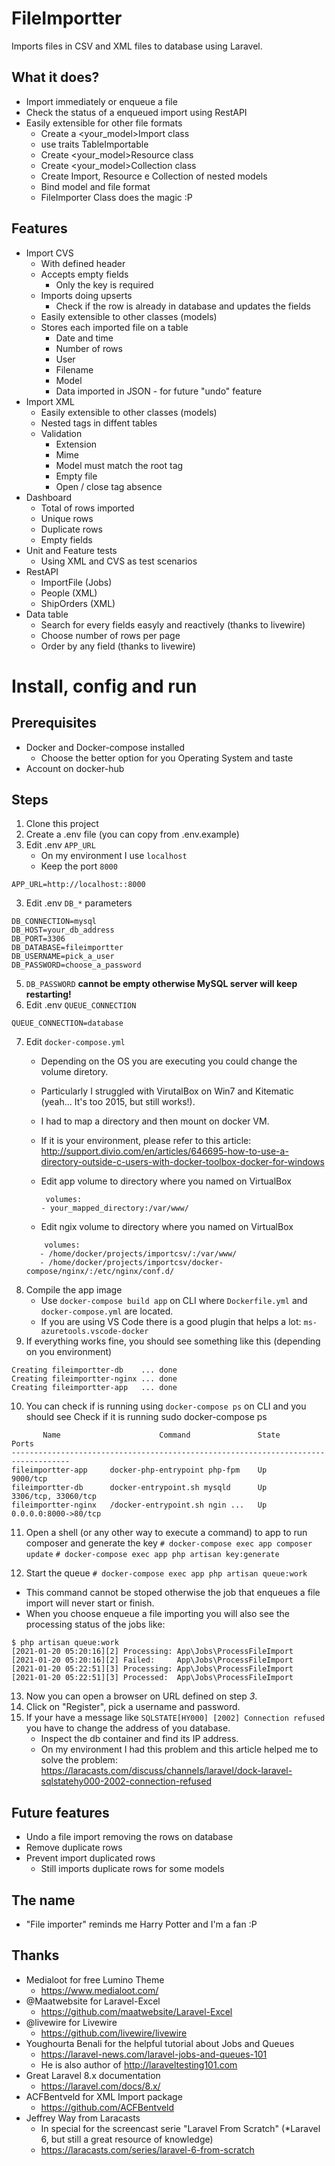 # FileImportter
Imports files in CSV and XML files to database using Laravel.

## What it does?

* Import immediately or enqueue a file
* Check the status of a enqueued import using RestAPI
* Easily extensible for other file formats
    * Create a <your_model>Import class
    * use traits TableImportable
    * Create <your_model>Resource class
    * Create <your_model>Collection class
    * Create Import, Resource e Collection of nested models
    * Bind model and file format 
    * FileImporter Class does the magic :P

## Features

* Import CVS 
    * With defined header
    * Accepts empty fields
        * Only the key is required
    * Imports doing upserts
        * Check if the row is already in database and updates the fields 
    * Easily extensible to other classes (models)
    * Stores each imported file on a table
        * Date and time
        * Number of rows
        * User
        * Filename
        * Model
        * Data imported in JSON - for future "undo" feature
* Import XML
    * Easily extensible to other classes (models)
    * Nested tags in diffent tables
    * Validation
        * Extension
        * Mime
        * Model must match the root tag
        * Empty file
        * Open / close tag absence
* Dashboard
    * Total of rows imported
    * Unique rows
    * Duplicate rows
    * Empty fields
* Unit and Feature tests
    * Using XML and CVS as test scenarios
* RestAPI
    * ImportFile (Jobs)
    * People (XML)
    * ShipOrders (XML)
* Data table
    * Search for every fields easyly and reactively (thanks to livewire)
    * Choose number of rows per page
    * Order by any field (thanks to livewire)
    
# Install, config and run

## Prerequisites
   * Docker and Docker-compose installed
     * Choose the better option for you Operating System and taste
   * Account on docker-hub

## Steps
1. Clone this project
2. Create a .env file (you can copy from .env.example)
3. Edit .env ``APP_URL`` 
    * On my environment I use ``localhost``
    * Keep the port ``8000``
````
APP_URL=http://localhost::8000
````

3. Edit .env ``DB_*`` parameters

````
DB_CONNECTION=mysql
DB_HOST=your_db_address
DB_PORT=3306
DB_DATABASE=fileimportter
DB_USERNAME=pick_a_user
DB_PASSWORD=choose_a_password
````

5. ``DB_PASSWORD`` **cannot be empty otherwise MySQL server will keep restarting!**
6. Edit .env ``QUEUE_CONNECTION`` 
````
QUEUE_CONNECTION=database
````
7. Edit ``docker-compose.yml``
    * Depending on the OS you are executing you could change the volume diretory.
    * Particularly I struggled with VirutalBox on Win7 and Kitematic (yeah... It's too 2015, but still works!).
    * I had to map a directory and then mount on docker VM.
    * If it is your environment, please refer to this article: 
    http://support.divio.com/en/articles/646695-how-to-use-a-directory-outside-c-users-with-docker-toolbox-docker-for-windows
   
   * Edit app volume to directory where you named on VirtualBox 
      ````
       volumes:
      - your_mapped_directory:/var/www/
      ```` 
   * Edit ngix volume to directory where you named on VirtualBox
   ````
       volumes:
      - /home/docker/projects/importcsv/:/var/www/
      - /home/docker/projects/importcsv/docker-compose/nginx/:/etc/nginx/conf.d/
   ````
8. Compile the app image
    * Use ``docker-compose build app`` on CLI where ``Dockerfile.yml`` and ``docker-compose.yml`` are located.
    * If you are using VS Code there is a good plugin that helps a lot: ``ms-azuretools.vscode-docker``
9. If everything works fine, you should see something like this (depending on you environment)
````
Creating fileimportter-db    ... done
Creating fileimportter-nginx ... done
Creating fileimportter-app   ... done
```` 
10. You can check if is running using ``docker-compose ps`` on CLI and you should see
Check if it is running
sudo docker-compose ps
````
       Name                      Command               State          Ports
-----------------------------------------------------------------------------------
fileimportter-app     docker-php-entrypoint php-fpm    Up      9000/tcp
fileimportter-db      docker-entrypoint.sh mysqld      Up      3306/tcp, 33060/tcp
fileimportter-nginx   /docker-entrypoint.sh ngin ...   Up      0.0.0.0:8000->80/tcp
````

11. Open a shell (or any other way to execute a command) to app to run composer and generate the key 
``# docker-compose exec app composer update``
``# docker-compose exec app php artisan key:generate``

12. Start the queue
``# docker-compose exec app php artisan queue:work``

* This command cannot be stoped otherwise the job that enqueues a file import will never start or finish.
* When you choose enqueue a file importing you will also see the processing status of the jobs like:
````
$ php artisan queue:work
[2021-01-20 05:20:16][2] Processing: App\Jobs\ProcessFileImport
[2021-01-20 05:20:16][2] Failed:     App\Jobs\ProcessFileImport
[2021-01-20 05:22:51][3] Processing: App\Jobs\ProcessFileImport
[2021-01-20 05:22:51][3] Processed:  App\Jobs\ProcessFileImport
````

13. Now you can open a browser on URL defined on step *3*.
14. Click on "Register", pick a username and password.
15. If your have a message like
``SQLSTATE[HY000] [2002] Connection refused``
you have to change the address of you database.
    * Inspect the db container and find its IP address.
    * On my environment I had this problem and this article helped me to solve the problem:
    https://laracasts.com/discuss/channels/laravel/dock-laravel-sqlstatehy000-2002-connection-refused


## Future features
* Undo a file import removing the rows on database
* Remove duplicate rows
* Prevent import duplicated rows 
  * Still imports duplicate rows for some models
  
## The name
* "File importer" reminds me  Harry Potter and I'm a fan :P

## Thanks
* Medialoot for free Lumino Theme
  * https://www.medialoot.com/
* @Maatwebsite for Laravel-Excel
  * https://github.com/maatwebsite/Laravel-Excel
* @livewire for Livewire
  * https://github.com/livewire/livewire
* Youghourta Benali for the helpful tutorial about Jobs and Queues
  * https://laravel-news.com/laravel-jobs-and-queues-101
  * He is also author of http://laraveltesting101.com 
* Great Laravel 8.x documentation
  * https://laravel.com/docs/8.x/
* ACFBentveld for XML Import package
  * https://github.com/ACFBentveld
* Jeffrey Way from Laracasts
  * In special for the screencast serie "Laravel From Scratch"
   (*Laravel 6, but still a great resource of knowledge)
  * https://laracasts.com/series/laravel-6-from-scratch 
